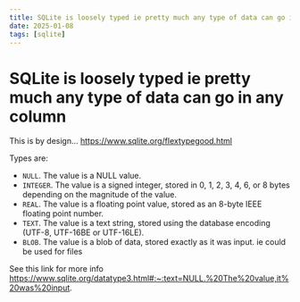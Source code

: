 ```yaml
---
title: SQLite is loosely typed ie pretty much any type of data can go in any column
date: 2025-01-08
tags: [sqlite]
---
```

# SQLite is loosely typed ie pretty much any type of data can go in any column

This is by design... https://www.sqlite.org/flextypegood.html

Types are:

- `NULL`. The value is a NULL value.
- `INTEGER`. The value is a signed integer, stored in 0, 1, 2, 3, 4, 6, or 8 bytes depending on the magnitude of the value.
- `REAL`. The value is a floating point value, stored as an 8-byte IEEE floating point number.
- `TEXT`. The value is a text string, stored using the database encoding (UTF-8, UTF-16BE or UTF-16LE).
- `BLOB`. The value is a blob of data, stored exactly as it was input. ie could be used for files

See this link for more info
https://www.sqlite.org/datatype3.html#:~:text=NULL.%20The%20value,it%20was%20input.
